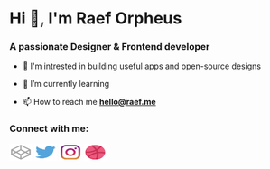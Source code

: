 <h1 align="left">Hi 👋, I'm Raef Orpheus</h1>
<h3 align="left">A passionate Designer & Frontend developer</h3>


- 👀 I'm intrested in building useful apps and open-source designs

- 🌱 I’m currently learning

- 📫 How to reach me **hello@raef.me**

<h3 align="left">Connect with me:</h3>
<p align="left">
<a href="https://codepen.io/orpheus" target="blank"><img align="center" src="https://raw.githubusercontent.com/orpheus-ui/orpheus-ui/main/codepen.svg" alt="orpheus" height="30" width="40" /></a>
<a href="https://twitter.com/orpheus_ui" target="blank"><img align="center" src="https://github.com/orpheus-ui/orpheus-ui/raw/main/twitter.svg" alt="orpheus_ui" height="30" width="40" /></a>
<a href="https://instagram.com/orpheus.ui" target="blank"><img align="center" src="https://github.com/orpheus-ui/orpheus-ui/raw/main/Instagram.svg" alt="orpheus.ui" height="30" width="40" /></a>
<a href="https://dribbble.com/OrpheusUI" target="blank"><img align="center" src="https://github.com/orpheus-ui/orpheus-ui/raw/main/dribbble.svg" alt="orpheusui" height="30" width="40" /></a>
</p>

